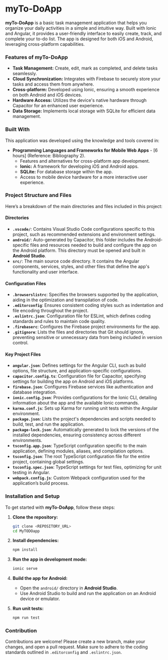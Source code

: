 # myTo-DoApp
**myTo-DoApp** is a basic task management application that helps you organize your daily activities in a simple and intuitive way. Built with Ionic and Angular, it provides a user-friendly interface to easily create, track, and complete your to-do list. The app is designed for both iOS and Android, leveraging cross-platform capabilities.

### Features of myTo-DoApp
- **Task Management:** Create, edit, mark as completed, and delete tasks seamlessly.
- **Cloud Synchronization:** Integrates with Firebase to securely store your tasks and access them from anywhere.
- **Cross-platform:** Developed using Ionic, ensuring a smooth experience on both Android and iOS devices.
- **Hardware Access:** Utilizes the device's native hardware through Capacitor for an enhanced user experience.
- **Data Storage:** Implements local storage with SQLite for efficient data management.

### Built With
This application was developed using the knowledge and tools covered in:
- **Programming Languages and Frameworks for Mobile Web Apps** - [6 hours] (Reference: Bibliography 2).
  - Features and alternatives for cross-platform app development.
  - **Ionic:** A framework for developing iOS and Android apps.
  - **SQLite:** For database storage within the app.
  - Access to mobile device hardware for a more interactive user experience.

### Project Structure and Files

Here’s a breakdown of the main directories and files included in this project:

#### Directories
- **`.vscode/`**: Contains Visual Studio Code configurations specific to this project, such as recommended extensions and environment settings.
- **`android/`**: Auto-generated by Capacitor, this folder includes the Android-specific files and resources needed to build and configure the app on the Android platform. This directory must be opened and built in **Android Studio**.
- **`src/`**: The main source code directory. It contains the Angular components, services, styles, and other files that define the app's functionality and user interface.

#### Configuration Files
- **`.browserslistrc`**: Specifies the browsers supported by the application, aiding in the optimization and transpilation of code.
- **`.editorconfig`**: Ensures consistent coding styles such as indentation and file encoding throughout the project.
- **`.eslintrc.json`**: Configuration file for ESLint, which defines coding standards and rules to maintain code quality.
- **`.firebaserc`**: Configures the Firebase project environments for the app.
- **`.gitignore`**: Lists the files and directories that Git should ignore, preventing sensitive or unnecessary data from being included in version control.

#### Key Project Files
- **`angular.json`**: Defines settings for the Angular CLI, such as build options, file structure, and application-specific configurations.
- **`capacitor.config.ts`**: Configuration file for Capacitor, specifying settings for building the app on Android and iOS platforms.
- **`firebase.json`**: Configures Firebase services like authentication and database integration.
- **`ionic.config.json`**: Provides configurations for the Ionic CLI, detailing information about the app and the available Ionic commands.
- **`karma.conf.js`**: Sets up Karma for running unit tests within the Angular environment.
- **`package.json`**: Lists the project's dependencies and scripts needed to build, test, and run the application.
- **`package-lock.json`**: Automatically generated to lock the versions of the installed dependencies, ensuring consistency across different environments.
- **`tsconfig.app.json`**: TypeScript configuration specific to the main application, defining modules, aliases, and compilation options.
- **`tsconfig.json`**: The root TypeScript configuration file for the entire project, containing global settings.
- **`tsconfig.spec.json`**: TypeScript settings for test files, optimizing for unit testing in Angular.
- **`webpack.config.js`**: Custom Webpack configuration used for the application’s build process.

### Installation and Setup
To get started with **myTo-DoApp**, follow these steps:

1. **Clone the repository:**
   ```bash
   git clone <REPOSITORY_URL>
   cd MyTODOapp
   ```

2. **Install dependencies:**
   ```bash
   npm install
   ```

3. **Run the app in development mode:**
   ```bash
   ionic serve
   ```

4. **Build the app for Android:**
   - Open the `android/` directory in **Android Studio**.
   - Use Android Studio to build and run the application on an Android device or emulator.

5. **Run unit tests:**
   ```bash
   npm run test
   ```

### Contribution
Contributions are welcome! Please create a new branch, make your changes, and open a pull request. Make sure to adhere to the coding standards outlined in `.editorconfig` and `.eslintrc.json`.
